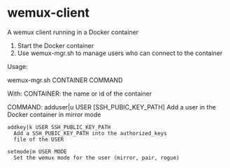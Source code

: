 # wemux-client
A wemux client running in a Docker container

1. Start the Docker container
2. Use wemux-mgr.sh to manage users who can connect to the container

Usage:

wemux-mgr.sh CONTAINER COMMAND

With:
  CONTAINER: the name or id of the container

  COMMAND:
    adduser|u USER [SSH_PUBIC_KEY_PATH]
      Add a user in the Docker container in mirror mode

    addkey|k USER SSH_PUBLIC_KEY_PATH
      Add a SSH_PUBIC_KEY_PATH into the authorized_keys
      file of the USER 

    setmode|m USER MODE
      Set the wemux mode for the user (mirror, pair, rogue)

